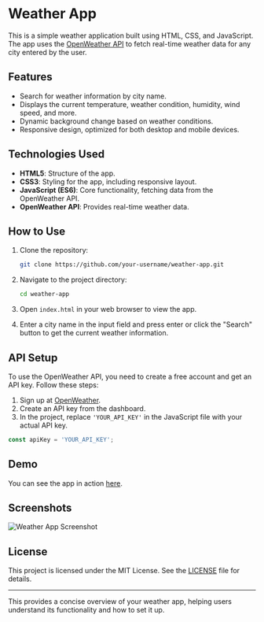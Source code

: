 
# Weather App

This is a simple weather application built using HTML, CSS, and JavaScript. The app uses the [OpenWeather API](https://openweathermap.org/api) to fetch real-time weather data for any city entered by the user.

## Features

- Search for weather information by city name.
- Displays the current temperature, weather condition, humidity, wind speed, and more.
- Dynamic background change based on weather conditions.
- Responsive design, optimized for both desktop and mobile devices.

## Technologies Used

- **HTML5**: Structure of the app.
- **CSS3**: Styling for the app, including responsive layout.
- **JavaScript (ES6)**: Core functionality, fetching data from the OpenWeather API.
- **OpenWeather API**: Provides real-time weather data.

## How to Use

1. Clone the repository:
    ```bash
    git clone https://github.com/your-username/weather-app.git
    ```
2. Navigate to the project directory:
    ```bash
    cd weather-app
    ```
3. Open `index.html` in your web browser to view the app.

4. Enter a city name in the input field and press enter or click the "Search" button to get the current weather information.

## API Setup

To use the OpenWeather API, you need to create a free account and get an API key. Follow these steps:

1. Sign up at [OpenWeather](https://home.openweathermap.org/users/sign_up).
2. Create an API key from the dashboard.
3. In the project, replace `'YOUR_API_KEY'` in the JavaScript file with your actual API key.

```javascript
const apiKey = 'YOUR_API_KEY';
```

## Demo

You can see the app in action [here](https://your-username.github.io/weather-app).

## Screenshots

![Weather App Screenshot](path-to-screenshot)

## License

This project is licensed under the MIT License. See the [LICENSE](LICENSE) file for details.

---

This provides a concise overview of your weather app, helping users understand its functionality and how to set it up.
